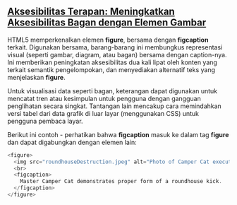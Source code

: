 ## [Aksesibilitas Terapan: Meningkatkan Aksesibilitas Bagan dengan Elemen Gambar](https://learn.freecodecamp.org/responsive-web-design/applied-accessibility/improve-chart-accessibility-with-the-figure-element)

HTML5 memperkenalkan elemen **figure**, bersama dengan **figcaption** terkait. Digunakan bersama, barang-barang ini membungkus representasi visual \(seperti gambar, diagram, atau bagan\) bersama dengan caption-nya. Ini memberikan peningkatan aksesibilitas dua kali lipat oleh konten yang terkait semantik pengelompokan, dan menyediakan alternatif teks yang menjelaskan **figure**.

Untuk visualisasi data seperti bagan, keterangan dapat digunakan untuk mencatat tren atau kesimpulan untuk pengguna dengan gangguan penglihatan secara singkat. Tantangan lain mencakup cara memindahkan versi tabel dari data grafik di luar layar \(menggunakan CSS\) untuk pengguna pembaca layar.

Berikut ini contoh - perhatikan bahwa **figcaption** masuk ke dalam tag **figure** dan dapat digabungkan dengan elemen lain:

```php
<figure>
  <img src="roundhouseDestruction.jpeg" alt="Photo of Camper Cat executing a roundhouse kick">
  <br>
  <figcaption>
    Master Camper Cat demonstrates proper form of a roundhouse kick.
  </figcaption>
</figure>
```



